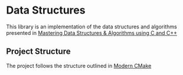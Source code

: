 # Data Structures

This library is an implementation of the data structures and algorithms
presented in [Mastering Data Structures & Algorithms using C and C++](https://amdlearning.udemy.com/course/datastructurescncpp)

## Project Structure

The project follows the structure outlined in [Modern CMake](https://cliutils.gitlab.io/modern-cmake/)